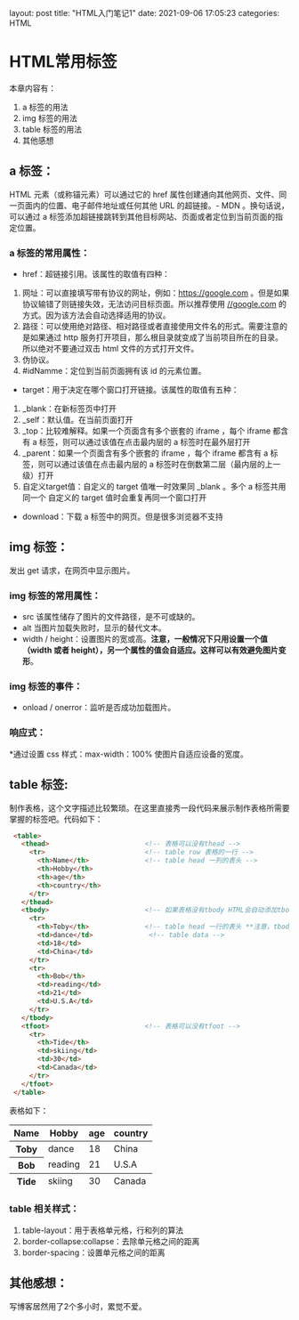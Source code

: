 layout: post
title: "HTML入门笔记1"
date: 2021-09-06 17:05:23
categories: HTML

# HTML常用标签
本章内容有：
1. a 标签的用法
2. img 标签的用法
3. table 标签的用法
4. 其他感想

## a 标签：
HTML <a> 元素（或称锚元素）可以通过它的 href 属性创建通向其他网页、文件、同一页面内的位置、电子邮件地址或任何其他 URL 的超链接。- MDN 。换句话说，可以通过 a 标签添加超链接跳转到其他目标网站、页面或者定位到当前页面的指定位置。  
### a 标签的常用属性：
  * href：超链接引用。该属性的取值有四种：
  1. 网址：可以直接填写带有协议的网址，例如：https://google.com 。但是如果协议输错了则链接失效，无法访问目标页面。所以推荐使用 [//google.com](https://google.com) 的方式。因为该方法会自动选择适用的协议。
  2. 路径：可以使用绝对路径、相对路径或者直接使用文件名的形式。需要注意的是如果通过 http 服务打开项目，那么根目录就变成了当前项目所在的目录。所以绝对不要通过双击 html 文件的方式打开文件。
  3. 伪协议。
  4. #idNamme：定位到当前页面拥有该 id 的元素位置。
  * target：用于决定在哪个窗口打开链接。该属性的取值有五种：
  1. _blank：在新标签页中打开
  2. _self：默认值。在当前页面打开
  3. _top：比较难解释。如果一个页面含有多个嵌套的 iframe ，每个 iframe 都含有 a 标签，则可以通过该值在点击最内层的 a 标签时在最外层打开
  4. _parent：如果一个页面含有多个嵌套的 iframe ，每个 iframe 都含有 a 标签，则可以通过该值在点击最内层的 a 标签时在倒数第二层（最内层的上一级）打开
  5. 自定义target值：自定义的 target 值唯一时效果同 _blank 。多个 a 标签共用同一个 自定义的 target 值时会重复再同一个窗口打开
  * download：下载 a 标签中的网页。但是很多浏览器不支持
  
## img 标签：
发出 get 请求，在网页中显示图片。
### img 标签的常用属性：
  * src 该属性储存了图片的文件路径，是不可或缺的。
  * alt 当图片加载失败时，显示的替代文本。
  * width / height：设置图片的宽或高。**注意，一般情况下只用设置一个值（width 或者 height），另一个属性的值会自适应。这样可以有效避免图片变形**。
### img 标签的事件：
  * onload / onerror：监听是否成功加载图片。
### 响应式：
  *通过设置 css 样式：max-width：100% 使图片自适应设备的宽度。
  
## table 标签:
制作表格，这个文字描述比较繁琐。在这里直接秀一段代码来展示制作表格所需要掌握的标签吧。代码如下： 
  
```HTML
 <table>
   <thead>                        <!-- 表格可以没有thead -->
     <tr>                         <!-- table row 表格的一行 -->
       <th>Name</th>              <!-- table head 一列的表头 -->
       <th>Hobby</th>
       <th>age</th>
       <th>country</th>
     </tr>
   </thead>
   <tbody>                        <!-- 如果表格没有tbody HTML会自动添加tbody标签包裹tr和td -->
     <tr>
       <th>Toby</th>              <!-- table head 一行的表头 **注意，tbody中也能用th标签，常见于有两个表头的table** -->
       <td>dance</td>              <!-- table data -->
       <td>18</td>
       <td>China</td>
     </tr>
     <tr>
       <th>Bob</th>
       <td>reading</td>
       <td>21</td>
       <td>U.S.A</td>
     </tr>
   </tbody>
   <tfoot>                        <!-- 表格可以没有tfoot -->
     <tr>
       <th>Tide</th>
       <td>skiing</td>
       <td>30</td>
       <td>Canada</td>
     </tr>
   </tfoot>
 </table>
```
表格如下：
  <table>
   <thead>
     <tr>
       <th>Name</th>
       <th>Hobby</th>
       <th>age</th>
       <th>country</th>
     </tr>
   </thead>
   <tbody>
     <tr>
       <th>Toby</th>
       <td>dance</td>
       <td>18</td>
       <td>China</td>
     </tr>
     <tr>
       <th>Bob</th>
       <td>reading</td>
       <td>21</td>
       <td>U.S.A</td>
     </tr>
   </tbody>
   <tfoot>
     <tr>
       <th>Tide</th>
       <td>skiing</td>
       <td>30</td>
       <td>Canada</td>
     </tr>
   </tfoot>
  </table> 
  
### table 相关样式：
  1. table-layout：用于表格单元格，行和列的算法
  2. border-collapse:collapse：去除单元格之间的距离
  3. border-spacing：设置单元格之间的距离
  

## 其他感想：
  写博客居然用了2个多小时，累觉不爱。
  
